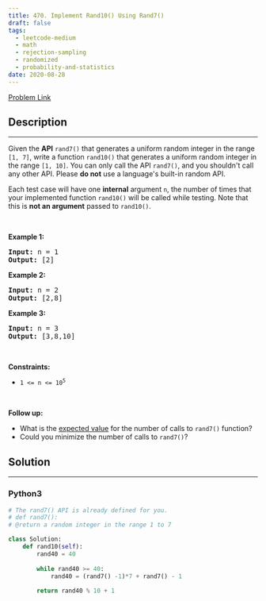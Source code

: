 ```yaml
---
title: 470. Implement Rand10() Using Rand7()
draft: false
tags: 
  - leetcode-medium
  - math
  - rejection-sampling
  - randomized
  - probability-and-statistics
date: 2020-08-28
---
```


[Problem Link](https://leetcode.com/problems/implement-rand10-using-rand7/)

## Description

---
<p>Given the <strong>API</strong> <code>rand7()</code> that generates a uniform random integer in the range <code>[1, 7]</code>, write a function <code>rand10()</code> that generates a uniform random integer in the range <code>[1, 10]</code>. You can only call the API <code>rand7()</code>, and you shouldn&#39;t call any other API. Please <strong>do not</strong> use a language&#39;s built-in random API.</p>

<p>Each test case will have one <strong>internal</strong> argument <code>n</code>, the number of times that your implemented function <code>rand10()</code> will be called while testing. Note that this is <strong>not an argument</strong> passed to <code>rand10()</code>.</p>

<p>&nbsp;</p>
<p><strong class="example">Example 1:</strong></p>
<pre><strong>Input:</strong> n = 1
<strong>Output:</strong> [2]
</pre><p><strong class="example">Example 2:</strong></p>
<pre><strong>Input:</strong> n = 2
<strong>Output:</strong> [2,8]
</pre><p><strong class="example">Example 3:</strong></p>
<pre><strong>Input:</strong> n = 3
<strong>Output:</strong> [3,8,10]
</pre>
<p>&nbsp;</p>
<p><strong>Constraints:</strong></p>

<ul>
	<li><code>1 &lt;= n &lt;= 10<sup>5</sup></code></li>
</ul>

<p>&nbsp;</p>
<p><strong>Follow up:</strong></p>

<ul>
	<li>What is the <a href="https://en.wikipedia.org/wiki/Expected_value" target="_blank">expected value</a> for the number of calls to <code>rand7()</code> function?</li>
	<li>Could you minimize the number of calls to <code>rand7()</code>?</li>
</ul>


## Solution

---
### Python3
``` py title='implement-rand10-using-rand7'
# The rand7() API is already defined for you.
# def rand7():
# @return a random integer in the range 1 to 7

class Solution:
    def rand10(self):
        rand40 = 40
        
        while rand40 >= 40:
            rand40 = (rand7() -1)*7 + rand7() - 1
        
        return rand40 % 10 + 1
        
```


